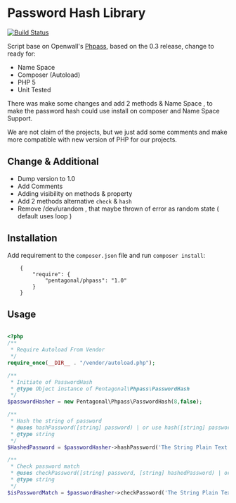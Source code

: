Password Hash Library
=====================

[![Build Status](https://travis-ci.org/pentagonal/phpass.svg?branch=master)](https://travis-ci.org/pentagonal/phpass)

Script base on Openwall's [Phpass](http://openwall.com/phpass/), based on the 0.3 release, change to ready for:

- Name Space
- Composer (Autoload)
- PHP 5
- Unit Tested

There was make some changes and add 2 methods & Name Space , to make the password hash could use install on composer and Name Space Support.

We are not claim of the projects, but we just add some comments and make more compatible with new version of PHP for our projects.

## Change & Additional

- Dump version to 1.0
- Add Comments
- Adding visibility on methods & property
- Add 2 methods alternative `check` & `hash`
- Remove /dev/urandom , that maybe thrown of error as random state ( default uses loop )


## Installation

Add requirement to the `composer.json` file and run `composer install`:

```
    {
        "require": {
            "pentagonal/phpass": "1.0"
        }
    }
```

## Usage

``` php

<?php
/**
 * Require Autoload From Vendor
 */
require_once(__DIR__ . "/vendor/autoload.php");

/**
 * Initiate of PasswordHash
 * @type Object instance of Pentagonal\Phpass\PasswordHash
 */
$passwordHasher = new Pentagonal\Phpass\PasswordHash(8,false);

/**
 * Hash the string of password
 * @uses hashPassword([string] password) | or use hash([string] password) as another method aliases
 * @type string
 */
$HashedPassword = $passwordHasher->hashPassword('The String Plain Text Password');

/**
 * Check password match
 * @uses checkPassword([string] password, [string] hashedPassword) | or use check([string] password, [string] hashedPassword) as another method aliases
 * @type string
 */
$isPasswordMatch = $passwordHasher->checkPassword('The String Plain Text Password', $HashedPassword);

```
